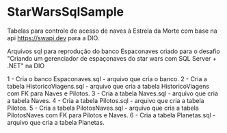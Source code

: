 # StarWarsSqlSample
Tabelas para controle de acesso de naves à Estrela da Morte com base na api https://swapi.dev para a DIO.

Arquivos sql para reprodução do banco Espaconaves criado para o desafio "Criando um gerenciador de espaçonaves do star wars com SQL Server + .NET" na DIO

1 - Cria o banco Espaconaves.sql - arquivo que cria o banco.
2 - Cria a tabela HistoricoViagens.sql - arquivo que cria a tabela HistoricoViagens com FK para Naves e Pilotos.
3 - Cria a tabela Naves.sql - arquivo que cria a tabela Naves.
4 - Cria a tabela Pilotos.sql - arquivo que cria a tabela Pilotos.
5 - Cria a tabela PilotosNaves.sql - arquivo que cria a tabela PilotosNaves com FK para Pilotos e Naves.
6 - Cria a tabela Planetas.sql - arquivo que cria a tabela Planetas.


